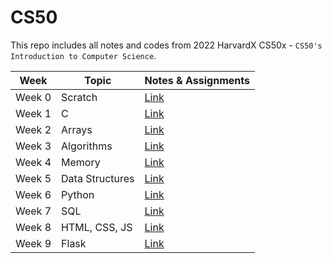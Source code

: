 # CS50

This repo includes all notes and codes from 2022 HarvardX CS50x - `CS50's Introduction to Computer Science`.

| Week   | Topic           | Notes & Assignments |
| ------ | --------------- | ------------------- |
| Week 0 | Scratch         | [Link](./Week-00/)  |
| Week 1 | C               | [Link](./Week-01/)  |
| Week 2 | Arrays          | [Link](./Week-02/)  |
| Week 3 | Algorithms      | [Link](./Week-03/)  |
| Week 4 | Memory          | [Link](./Week-04/)  |
| Week 5 | Data Structures | [Link](./Week-05/)  |
| Week 6 | Python          | [Link](./Week-06/)  |
| Week 7 | SQL             | [Link](./Week-07/)  |
| Week 8 | HTML, CSS, JS   | [Link](./Week-08/)  |
| Week 9 | Flask           | [Link](./Week-09/)  |
